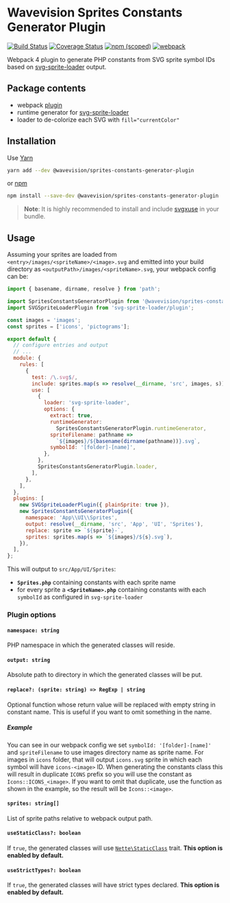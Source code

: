 # Wavevision Sprites Constants Generator Plugin

[![Build Status](https://travis-ci.org/wavevision/sprites-constants-generator-plugin.svg?branch=master)](https://travis-ci.org/wavevision/sprites-constants-generator-plugin)
[![Coverage Status](https://coveralls.io/repos/github/wavevision/sprites-constants-generator-plugin/badge.svg?branch=master&service=github)](https://coveralls.io/github/wavevision/sprites-constants-generator-plugin?branch=master)
[![npm (scoped)](https://img.shields.io/npm/v/@wavevision/sprites-constants-generator-plugin)](https://www.npmjs.com/package/@wavevision/sprites-constants-generator-plugin)
[![webpack](https://img.shields.io/badge/webpack-v4.x-blue)](https://github.com/webpack/webpack)

Webpack 4 plugin to generate PHP constants from SVG sprite symbol IDs based on [svg-sprite-loader](https://github.com/kisenka/svg-sprite-loader#runtime-generator) output.

## Package contents

- webpack [plugin](#plugin-options)
- runtime generator for [svg-sprite-loader](https://github.com/kisenka/svg-sprite-loader#runtime-generator)
- loader to de-colorize each SVG with `fill="currentColor"`

## Installation

Use [Yarn](https://yarnpkg.com)

```bash
yarn add --dev @wavevision/sprites-constants-generator-plugin
```

or [npm](https://npmjs.com)

```bash
npm install --save-dev @wavevision/sprites-constants-generator-plugin
```

> **Note**: It is highly recommended to install and include [svgxuse](https://github.com/Keyamoon/svgxuse) in your bundle.

## Usage

Assuming your sprites are loaded from `<entry>/images/<spriteName>/<image>.svg` and emitted into your build directory as `<outputPath>/images/<spriteName>.svg`, your webpack config can be:

```javascript
import { basename, dirname, resolve } from 'path';

import SpritesConstantsGeneratorPlugin from '@wavevision/sprites-constants-generator-plugin';
import SVGSpriteLoaderPlugin from 'svg-sprite-loader/plugin';

const images = 'images';
const sprites = ['icons', 'pictograms'];

export default {
  // configure entries and output
  // ...
  module: {
    rules: [
      {
        test: /\.svg$/,
        include: sprites.map(s => resolve(__dirname, 'src', images, s)),
        use: [
          {
            loader: 'svg-sprite-loader',
            options: {
              extract: true,
              runtimeGenerator:
                SpritesConstantsGeneratorPlugin.runtimeGenerator,
              spriteFilename: pathname =>
                `${images}/${basename(dirname(pathname))}.svg`,
              symbolId: '[folder]-[name]',
            },
          },
          SpritesConstantsGeneratorPlugin.loader,
        ],
      },
    ],
  },
  plugins: [
    new SVGSpriteLoaderPlugin({ plainSprite: true }),
    new SpritesConstantsGeneratorPlugin({
      namespace: 'App\\UI\\Sprites',
      output: resolve(__dirname, 'src', 'App', 'UI', 'Sprites'),
      replace: sprite => `${sprite}-`,
      sprites: sprites.map(s => `${images}/${s}.svg`),
    }),
  ],
};
```

This will output to `src/App/UI/Sprites`:

- **`Sprites.php`** containing constants with each sprite name
- for every sprite a **`<SpriteName>.php`** containing constants with each `symbolId` as configured in `svg-sprite-loader`

### Plugin options

#### `namespace: string`

PHP namespace in which the generated classes will reside.

#### `output: string`

Absolute path to directory in which the generated classes will be put.

#### `replace?: (sprite: string) => RegExp | string`

Optional function whose return value will be replaced with empty string in constant name. This is useful if you want to omit something in the name.

##### Example

You can see in our webpack config we set `symbolId: '[folder]-[name]'` and `spriteFilename` to use images directory name as sprite name. For images in `icons` folder, that will output `icons.svg` sprite in which each symbol will have `icons-<image>` ID. When generating the constants class this will result in duplicate `ICONS` prefix so you will use the constant as `Icons::ICONS_<image>`. If you want to omit that duplicate, use the function as shown in the example, so the result will be `Icons::<image>`.

#### `sprites: string[]`

List of sprite paths relative to webpack output path.

#### `useStaticClass?: boolean`

If `true`, the generated classes will use [`Nette\StaticClass`](https://api.nette.org/Nette/StaticClass.html) trait. **This option is enabled by default.**

#### `useStrictTypes?: boolean`

If `true`, the generated classes will have strict types declared. **This option is enabled by default.**
